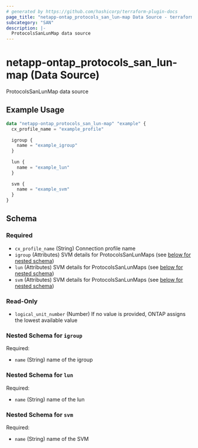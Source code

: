 ```yaml
---
# generated by https://github.com/hashicorp/terraform-plugin-docs
page_title: "netapp-ontap_protocols_san_lun-map Data Source - terraform-provider-netapp-ontap"
subcategory: "SAN"
description: |-
  ProtocolsSanLunMap data source
---
```


# netapp-ontap_protocols_san_lun-map (Data Source)

ProtocolsSanLunMap data source

## Example Usage
```terraform
data "netapp-ontap_protocols_san_lun-map" "example" {
  cx_profile_name = "example_profile"
  
  igroup {
    name = "example_igroup"
  }
  
  lun {
    name = "example_lun"
  }
  
  svm {
    name = "example_svm"
  }
}
```

<!-- schema generated by tfplugindocs -->
## Schema

### Required

- `cx_profile_name` (String) Connection profile name
- `igroup` (Attributes) SVM details for ProtocolsSanLunMaps (see [below for nested schema](#nestedatt--igroup))
- `lun` (Attributes) SVM details for ProtocolsSanLunMaps (see [below for nested schema](#nestedatt--lun))
- `svm` (Attributes) SVM details for ProtocolsSanLunMaps (see [below for nested schema](#nestedatt--svm))

### Read-Only

- `logical_unit_number` (Number) If no value is provided, ONTAP assigns the lowest available value

<a id="nestedatt--igroup"></a>
### Nested Schema for `igroup`

Required:

- `name` (String) name of the igroup


<a id="nestedatt--lun"></a>
### Nested Schema for `lun`

Required:

- `name` (String) name of the lun


<a id="nestedatt--svm"></a>
### Nested Schema for `svm`

Required:

- `name` (String) name of the SVM


